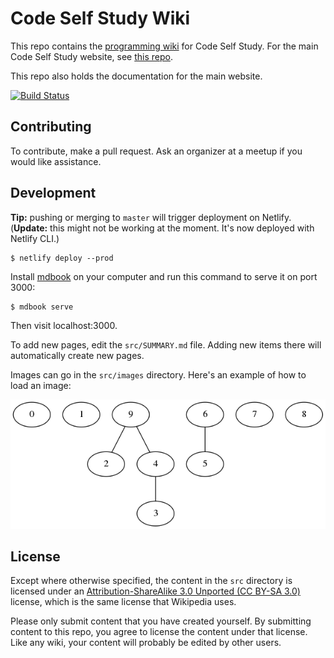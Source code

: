 # Code Self Study Wiki

This repo contains the [programming wiki](https://wiki.codeselfstudy.com/) for Code Self Study. For the main Code Self Study website, see [this repo](https://github.com/codeselfstudy/codeselfstudy).

This repo also holds the documentation for the main website.

[![Build Status](https://travis-ci.org/codeselfstudy/codeselfstudy_wiki.svg?branch=master)](https://travis-ci.org/codeselfstudy/codeselfstudy_wiki)

## Contributing

To contribute, make a pull request. Ask an organizer at a meetup if you would like assistance.

## Development

**Tip:** pushing or merging to `master` will trigger deployment on Netlify. (**Update:** this might not be working at the moment. It's now deployed with Netlify CLI.)

```
$ netlify deploy --prod
```

Install [mdbook](https://github.com/rust-lang/mdBook) on your computer and run this command to serve it on port 3000:

```text
$ mdbook serve
```

Then visit localhost:3000.

To add new pages, edit the `src/SUMMARY.md` file. Adding new items there will automatically create new pages.

Images can go in the `src/images` directory. Here's an example of how to load an image:

![diagram](./src/images/union-find-1.png)

## License

Except where otherwise specified, the content in the `src` directory is licensed under an [Attribution-ShareAlike 3.0 Unported (CC BY-SA 3.0)](https://creativecommons.org/licenses/by-sa/3.0/)  license, which is the same license that Wikipedia uses.

Please only submit content that you have created yourself. By submitting content to this repo, you agree to license the content under that license. Like any wiki, your content will probably be edited by other users.
